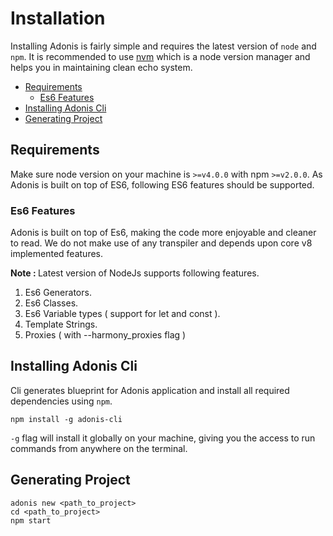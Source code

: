 # Installation

Installing Adonis is fairly simple and requires the latest version of `node` and `npm`. It is recommended to use [nvm](https://github.com/creationix/nvm) which is a node version manager and helps you in maintaining clean echo system.



- [Requirements](#requirements)
	- [Es6 Features](#es6-features)
- [Installing Adonis Cli](#installing-adonis-cli)
- [Generating Project](#generating-project)



## Requirements

Make sure node version on your machine is `>=v4.0.0` with npm `>=v2.0.0`. As Adonis is built on top of ES6, following ES6 features should be supported.


### Es6 Features

Adonis is built on top of Es6, making the code more enjoyable and cleaner to read. We do not make use of any transpiler and depends upon core v8 implemented features.

<div class='__note'>
	<p>
		<strong> Note : </strong>
		Latest version of NodeJs supports following features.
	</p>
</div>

1. Es6 Generators.
2. Es6 Classes.
3. Es6 Variable types ( support for let and const ).
4. Template Strings.
5. Proxies ( with --harmony_proxies flag )


## Installing Adonis Cli

Cli generates blueprint for Adonis application and install all required dependencies using `npm`.

```bash,line-numbers
npm install -g adonis-cli
```

`-g` flag will install it globally on your machine, giving you the access to run commands from anywhere on the terminal.


## Generating Project

```bash,line-numbers
adonis new <path_to_project>
cd <path_to_project>
npm start
```

